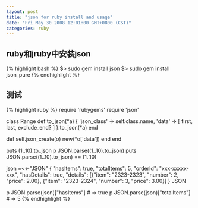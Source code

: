 ```yaml
---
layout: post
title: "json for ruby install and usage"
date: "Fri May 30 2008 12:01:00 GMT+0800 (CST)"
categories: ruby
---
```


ruby和jruby中安装json
-----

{% highlight bash %}
$> sudo gem install json
$> sudo gem install json_pure
{% endhighlight %}

测试
-----

{% highlight ruby %}
require 'rubygems'
require 'json'

class Range
  def to_json(*a)
    {
      'json_class'   => self.class.name,
      'data'         => [ first, last, exclude_end? ]
    }.to_json(*a)
  end

  def self.json_create(o)
    new(*o['data'])
  end
end

puts (1..10).to_json
p JSON.parse((1..10).to_json)
puts JSON.parse((1..10).to_json) == (1..10)

json =<<-"JSON"
{
  "hasItems": true,
  "totalItems": 5,
  "orderId": "xxx-xxxxx-xxx",
  "hasDetails": true,
  "details": [{"item": "2323-2323", "number": 2, "price": 2.00}, {"item": "2323-2324", "number": 3, "price": 3.00}]
}
JSON

p JSON.parse(json)["hasItems"] # => true
p JSON.parse(json)["totalItems"] # => 5
{% endhighlight %}
